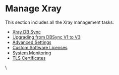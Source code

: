 # Manage Xray

This section includes all the Xray management tasks:

* [Xray DB Sync](xray-less-than-greater-than-jfrog-external-db-sync.md)
* [Upgrading from DBSync V1 to V3](migration-guide-for-self-hosted-customers-upgrading-from-dbsync-v1-to-v3.md)
* [Advanced Settings](advanced-settings.md)
* [Custom Software Licenses](../features-and-capabilities/sca/legal/custom-licenses.md)
* [System Monitoring](system-monitoring.md)
* [TLS Certificates](tls-certificates.md)



\
